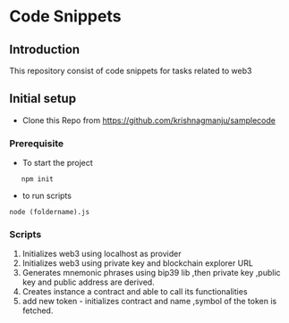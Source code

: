 # Code Snippets

## Introduction 
This repository consist of code snippets for tasks related to web3


## Initial setup
- Clone this Repo  from https://github.com/krishnagmanju/samplecode

### Prerequisite
 -  To start the project
 ``` 
    npm init
 ```
 - to run scripts 
 ```
 node (foldername).js
 ```

 ### Scripts
 1. Initializes web3 using localhost as provider
 2. Initializes web3 using private key and blockchain explorer URL
 3. Generates mnemonic phrases using bip39 lib ,then private key ,public key and public address are derived.
 4. Creates instance a contract and able to call its functionalities
 5. add new token - initializes contract and name ,symbol of the token is fetched.
 


